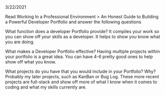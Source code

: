 3/22/2021

Read Working In a Professional Environment > An Honest Guide to Building a Powerful Developer Portfolio and answer the following questions

What function does a developer Portfolio provide?
It compiles your work so you can show off your skills as a developer. It helps to show you know what you are doing.

What makes a Developer Portfolio effective?
Having multiple projects within your portfolio is a great idea. You can have 4-6 pretty good ones to help show off what you know. 

What projects do you have that you would include in your Portfolio? Why? 
Probably my later projects, such as KanBan or Bug Log. These more recent projects are full-stack and show off more of what I know when it comes to coding and what my skills currently are.